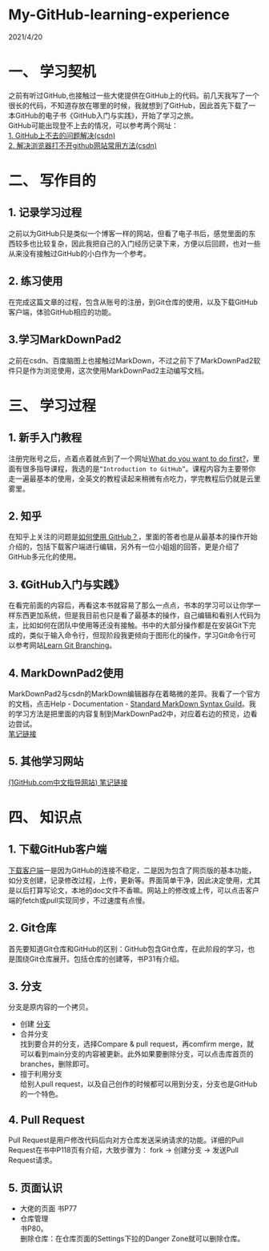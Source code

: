 # My-GitHub-learning-experience
2021/4/20  
# 一、 学习契机
之前有听过GitHub,也接触过一些大佬提供在GitHub上的代码。前几天我写了一个很长的代码，不知道存放在哪里的时候，我就想到了GitHub，因此首先下载了一本GitHub的电子书《GitHub入门与实践》，开始了学习之旅。  
GitHub可能出现登不上去的情况，可以参考两个网址：  
[1. GitHub上不去的问题解决(csdn)](https://blog.csdn.net/weixin_44411398/article/details/112510646?ops_request_misc=%257B%2522request%255Fid%2522%253A%2522161882963416780366548280%2522%252C%2522scm%2522%253A%252220140713.130102334..%2522%257D&request_id=161882963416780366548280&biz_id=0&utm_medium=distribute.pc_search_result.none-task-blog-2~all~top_positive~default-1-112510646.pc_search_result_no_baidu_js&utm_term=github%E4%B8%8A%E4%B8%8D%E5%8E%BB)  
[2. 解决浏览器打不开github网站常用方法(csdn)](https://blog.csdn.net/sanyang730/article/details/82258202?utm_medium=distribute.pc_relevant.none-task-blog-2%7Edefault%7EBlogCommendFromMachineLearnPai2%7Edefault-2.control&dist_request_id=&depth_1-utm_source=distribute.pc_relevant.none-task-blog-2%7Edefault%7EBlogCommendFromMachineLearnPai2%7Edefault-2.control)

# 二、 写作目的
## 1. 记录学习过程  
之前以为GitHub只是类似一个博客一样的网站，但看了电子书后，感觉里面的东西较多也比较复杂，因此我把自己的入门经历记录下来，方便以后回顾，也对一些从来没有接触过GitHub的小白作为一个参考。
## 2. 练习使用   
在完成这篇文章的过程，包含从账号的注册，到Git仓库的使用，以及下载GitHub客户端，体验GitHub相应的功能。
## 3.学习MarkDownPad2 
之前在csdn、百度脑图上也接触过MarkDown，不过之前下了MarkDownPad2软件只是作为浏览使用，这次使用MarkDownPad2主动编写文档。

# 三、 学习过程
## 1.	新手入门教程  
注册完账号之后，点着点着就点到了一个网址[What do you want to do first?](https://github.com/join/get-started)，里面有很多指导课程，我选的是`“Introduction to GitHub”`。课程内容为主要带你走一遍最基本的使用，全英文的教程读起来稍微有点吃力，学完教程后仍就是云里雾里。
## 2. 知乎
在知乎上关注的问题是[如何使用 GitHub？](https://www.zhihu.com/question/20070065?sort=created)，里面的答者也是从最基本的操作开始介绍的，包括下载客户端进行编辑，另外有一位小姐姐的回答，更是介绍了GitHub多元化的使用。
## 3. 《GitHub入门与实践》
在看完前面的内容后，再看这本书就容易了那么一点点，书本的学习可以让你学一样东西更加系统，但是我目前也只是看了最基本的操作，自己编辑和看别人代码为主，比如如何在团队中使用等还没有接触。书中的大部分操作都是在安装Git下完成的，类似于输入命令行，但现阶段我更倾向于图形化的操作，学习Git命令行可以参考网站[Learn Git Branching](https://learngitbranching.js.org/?locale=zh_CN)。
## 4. MarkDownPad2使用
MarkDownPad2与csdn的MarkDown编辑器存在着略微的差异。我看了一个官方的文档，点击Help - Documentation - [Standard MarkDown Syntax Guild](https://daringfireball.net/projects/markdown/syntax)。我的学习方法是把里面的内容复制到MarkDownPad2中，对应着右边的预览，边看边尝试。  
[笔记链接](MarkdownPad2使用指南)
## 5. 其他学习网站
[(1GitHub.com中文指导网站) 笔记链接](https://docs.github.com/cn/github)
# 四、 知识点
## 1. 下载GitHub客户端
[下载客户端](https://desktop.github.com/)一是因为GitHub的连接不稳定，二是因为包含了网页版的基本功能，如分支创建，记录修改过程，上传，更新等。界面简单干净，因此决定使用，尤其是以后打算写论文，本地的doc文件不香嘛。网站上的修改或上传，可以点击客户端的fetch或pull实现同步，不过速度有点慢。
## 2. Git仓库
首先要知道Git仓库和GitHub的区别：GitHub包含Git仓库，在此阶段的学习，也是围绕Git仓库展开。包括仓库的创建等，书P31有介绍。
## 3. 分支
分支是原内容的一个拷贝。

- 创建 [分支](https://blog.csdn.net/qq_30607843/article/details/84404000?ops_request_misc=%257B%2522request%255Fid%2522%253A%2522161891506916780265487756%2522%252C%2522scm%2522%253A%252220140713.130102334.pc%255Fall.%2522%257D&request_id=161891506916780265487756&biz_id=0&utm_medium=distribute.pc_search_result.none-task-blog-2~all~first_rank_v2~rank_v29-2-84404000.pc_search_result_no_baidu_js&utm_term=github%E5%90%88%E5%B9%B6%E5%88%86%E6%94%AFi) 
- 合并分支  
	找到要合并的分支，选择Compare & pull request，再comfirm merge，就可以看到main分支的内容被更新。此外如果要删除分支，可以点击库首页的branches，删除即可。
- 擅于利用分支  
	给别人pull request，以及自己创作的时候都可以用到分支，分支也是GitHub的一个特色。
## 4. Pull Request
Pull Request是用户修改代码后向对方仓库发送采纳请求的功能。详细的Pull Request在书中P118页有介绍，大致步骤为： fork -> 创建分支 -> 发送Pull Request请求。
## 5. 页面认识
- 大佬的页面 
书P77
- 仓库管理  
书P80。  
删除仓库：在仓库页面的Settings下拉的Danger Zone就可以删除仓库。